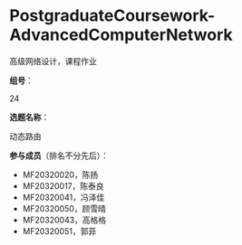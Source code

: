 # PostgraduateCoursework-AdvancedComputerNetwork

高级网络设计，课程作业

**组号**：

24

**选题名称**：

动态路由

**参与成员**（排名不分先后）：

-   MF20320020，陈扬
-   MF20320017，陈泰良
-   MF20320041，冯泽佳
-   MF20320050，顾雪晴
-   MF20320043，高格格
-   MF20320051，郭菲

